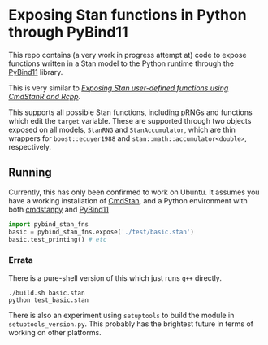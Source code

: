 # Exposing Stan functions in Python through PyBind11

This repo contains (a very work in progress attempt at) code to expose functions
written in a Stan model to the Python runtime through the
[PyBind11](https://pybind11.readthedocs.io/en/stable/) library.

This is very similar to *[Exposing Stan user-defined functions using CmdStanR and Rcpp](https://rok-cesnovar.github.io/misc/exposing_cmdstanr_udf.html)*.

This supports all possible Stan functions, including pRNGs and functions which edit the `target` variable.
These are supported through two objects exposed on all models, `StanRNG` and `StanAccumulator`, which are
thin wrappers for `boost::ecuyer1988` and `stan::math::accumulator<double>`, respectively.

## Running

Currently, this has only been confirmed to work on Ubuntu. It assumes you have a working installation of
[CmdStan](https://github.com/stan-dev/cmdstan), and a Python environment with both
[cmdstanpy](https://github.com/stan-dev/cmdstanpy) and [PyBind11](https://github.com/pybind/pybind11)

```python
import pybind_stan_fns
basic = pybind_stan_fns.expose('./test/basic.stan')
basic.test_printing() # etc
```

### Errata

There is a pure-shell version of this which just runs `g++` directly.

```shell
./build.sh basic.stan
python test_basic.stan
```

There is also an experiment using `setuptools` to build the module in `setuptools_version.py`.
This probably has the brightest future in terms of working on other platforms.
